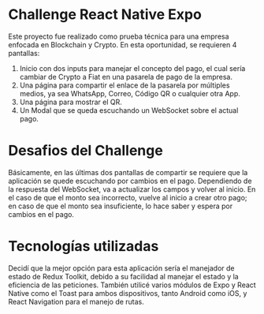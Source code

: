 # Challenge React Native Expo

Este proyecto fue realizado como prueba técnica para una empresa enfocada en Blockchain y Crypto. En esta oportunidad, se requieren 4 pantallas:

1. Inicio con dos inputs para manejar el concepto del pago, el cual sería cambiar de Crypto a Fiat en una pasarela de pago de la empresa.
2. Una página para compartir el enlace de la pasarela por múltiples medios, ya sea WhatsApp, Correo, Código QR o cualquier otra App.
3. Una página para mostrar el QR.
4. Un Modal que se queda escuchando un WebSocket sobre el actual pago.

# Desafios del Challenge

Básicamente, en las últimas dos pantallas de compartir se requiere que la aplicación se quede escuchando por cambios en el pago. Dependiendo de la respuesta del WebSocket, va a actualizar los campos y volver al inicio. En el caso de que el monto sea incorrecto, vuelve al inicio a crear otro pago; en caso de que el monto sea insuficiente, lo hace saber y espera por cambios en el pago.

# Tecnologías utilizadas

Decidí que la mejor opción para esta aplicación sería el manejador de estado de Redux Toolkit, debido a su facilidad al manejar el estado y la eficiencia de las peticiones. También utilicé varios módulos de Expo y React Native como el Toast para ambos dispositivos, tanto Android como iOS, y React Navigation para el manejo de rutas.
